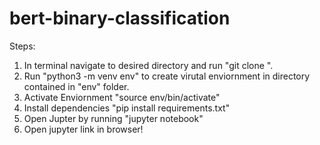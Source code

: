 # bert-binary-classification

Steps:

1. In terminal navigate to desired directory and run "git clone ".
2. Run "python3 -m venv env" to create virutal enviornment in directory contained in "env" folder.
3. Activate Enviornment "source env/bin/activate"
3. Install dependencies "pip install requirements.txt"
4. Open Jupter by running "jupyter notebook"
5. Open jupyter link in browser!
